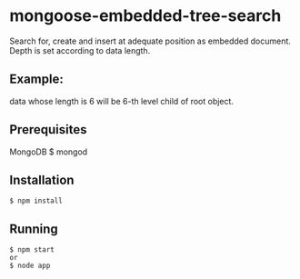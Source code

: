 mongoose-embedded-tree-search
=============================

Search for, create and insert at adequate position as embedded document. Depth is set according to data length.

## Example:
data whose length is 6 will be 6-th level child of root object.

## Prerequisites
MongoDB
    $ mongod

## Installation
    $ npm install
    
## Running
    $ npm start
    or
    $ node app
